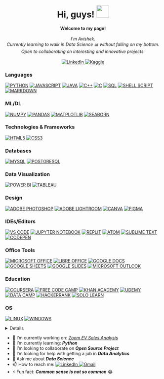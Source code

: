 <h1 align="center">Hi, guys! <img src="https://media.tenor.com/Wx9IEmZZXSoAAAAi/hi.gif" width="40px" /></h1>
<p align="center">
    <b>Welcome to my page!</b><br><br>
    <i>
        I'm Avishek.<br>
        Currently learning to walk in Data Science 📊 without falling on my bottom.<br>
        Open to collaborating on interesting and innovative projects.<br>
    </i><br>
    <a href="https://www.linkedin.com/in/avishek-choudhary">
        <img src="https://img.shields.io/badge/LinkedIn-black?style=flat-square&logo=linkedin&logoColor=blue" alt="LinkedIn">
    </a>
    <a href="https://www.kaggle.com/avishekc09">
        <img src="https://img.shields.io/badge/Kaggle-black?style=flat-square&logo=kaggle" alt="Kaggle">
    </a><br>
      <!--<img src="https://komarev.com/ghpvc/?username=avishek09 &label=Profile%20views&color=0e75b6&style=flat" alt="Avishek'sProfileViews">-->
</p>

### Languages
[![PYTHON](https://img.shields.io/badge/Python-black?style=for-the-badge&logo=python)](https://github.com/avishek09)
[![JAVASCRIPT](https://img.shields.io/badge/JavaScript-black?style=for-the-badge&logo=javascript)](https://github.com/avishek09)
[![JAVA](https://img.shields.io/badge/Java-black?style=for-the-badge&logo=openjdk)](https://github.com/avishek09)
[![C++](https://img.shields.io/badge/C++-black?style=for-the-badge&logo=cplusplus)](https://github.com/avishek09)
[![C](https://img.shields.io/badge/C-black?style=for-the-badge&logo=c)](https://github.com/avishek09)
[![SQL](https://custom-icon-badges.demolab.com/badge/SQL-black?style=for-the-badge&logo=database)](https://github.com/avishek09)
[![SHELL SCRIPT](https://img.shields.io/badge/Shell_Script-black?style=for-the-badge&logo=gnu-bash)](https://github.com/avishek09)
[![MARKDOWN](https://img.shields.io/badge/Markdown-%23000000.svg?style=for-the-badge&logo=markdown)](https://github.com/avishek09)

### ML/DL
[![NUMPY](https://img.shields.io/badge/Numpy-black?style=for-the-badge&logo=numpy)](https://github.com/avishek09)
[![PANDAS](https://img.shields.io/badge/Pandas-black?style=for-the-badge&logo=pandas)](https://github.com/avishek09)
[![MATPLOTLIB](https://custom-icon-badges.demolab.com/badge/Matplotlib-black?style=for-the-badge&logo=matplotlib)](https://github.com/avishek09)
[![SEABORN](https://custom-icon-badges.demolab.com/badge/Seaborn-black?style=for-the-badge&logo=seaborn)](https://github.com/avishek09)

### Technologies & Frameworks
[![HTML5](https://img.shields.io/badge/HTML5-black?style=for-the-badge&logo=html5)](https://github.com/avishek09)
[![CSS3](https://img.shields.io/badge/CSS3-black?style=for-the-badge&logo=css3)](https://github.com/avishek09)

### Databases
[![MYSQL](https://img.shields.io/badge/MySQL-black?style=for-the-badge&logo=mysql)](https://github.com/avishek09)
[![POSTGRESQL](https://img.shields.io/badge/PostgreSQL-black?style=for-the-badge&logo=postgresql)](https://github.com/avishek09)

### Data Visualization
[![POWER BI](https://img.shields.io/badge/Power_BI-black?style=for-the-badge&logo=powerbi)](https://github.com/avishek09)
[![TABLEAU](https://custom-icon-badges.demolab.com/badge/Tableau-black?style=for-the-badge&logo=tableaulogo)](https://github.com/avishek09)

### Design
[![ADOBE PHOTOSHOP](https://img.shields.io/badge/Adobe_Photoshop-black?style=for-the-badge&logo=Adobe%20Photoshop)](https://github.com/avishek09)
[![ADOBE LIGHTROOM](https://img.shields.io/badge/Adobe_Lightroom-black?style=for-the-badge&logo=Adobe%20Lightroom)](https://github.com/avishek09)
[![CANVA](https://img.shields.io/badge/Canva-black?&style=for-the-badge&logo=Canva)](https://github.com/avishek09)
[![FIGMA](https://img.shields.io/badge/Figma-black?style=for-the-badge&logo=figma)](https://github.com/avishek09)

### IDEs/Editors
[![VS CODE](https://img.shields.io/badge/VS_Code-black?style=for-the-badge&logo=visual%20studio%20code&logoColor=blue)](https://github.com/avishek09)
[![JUPYTER NOTEBOOK](https://img.shields.io/badge/Jupyter-black?&style=for-the-badge&logo=Jupyter)](https://github.com/avishek09)
[![REPLIT](https://img.shields.io/badge/Replit-black?style=for-the-badge&logo=Replit)](https://github.com/avishek09)
[![ATOM](https://img.shields.io/badge/Atom-black?style=for-the-badge&logo=atom)](https://github.com/avishek09)
[![SUBLIME TEXT](https://img.shields.io/badge/Sublime_Text-black?style=for-the-badge&logo=sublime-text)](https://github.com/avishek09)
[![CODEPEN](https://img.shields.io/badge/Codepen-black?style=for-the-badge&logo=codepen)](https://github.com/avishek09)

### Office Tools
[![MICROSOFT OFFICE](https://img.shields.io/badge/Microsoft_Office-black?style=for-the-badge&logo=microsoft%20office&logoColor=ff8000)](https://github.com/avishek09)
[![LIBRE OFFICE](https://img.shields.io/badge/Libre_Office-black?style=for-the-badge&logo=libreoffice)](https://github.com/avishek09)
[![GOOGLE DOCS](https://custom-icon-badges.demolab.com/badge/Google_Docs-black?style=for-the-badge&logo=google--docs)](https://github.com/avishek09)
[![GOOGLE SHEETS](https://img.shields.io/badge/Google_Sheets-black?style=for-the-badge&logo=google%20sheets)](https://github.com/avishek09)
[![GOOGLE SLIDES](https://custom-icon-badges.demolab.com/badge/Google_Slides-black?style=for-the-badge&logo=googleslides)](https://github.com/avishek09)
[![MICROSOFT OUTLOOK](https://img.shields.io/badge/Microsoft_Outlook-black?style=for-the-badge&logo=microsoftoutlook&logoColor=blue)](https://github.com/avishek09)

### Education
[![COURSERA](https://img.shields.io/badge/Coursera-black?style=for-the-badge&logo=Coursera&logoColor=blue)](https://github.com/avishek09)
[![FREE CODE CAMP](https://img.shields.io/badge/free_Code_Camp-black?style=for-the-badge&logo=freecodecamp)](https://github.com/avishek09)
[![KHAN ACADEMY](https://img.shields.io/badge/Khan_Academy-black?style=for-the-badge&logo=khanacademy)](https://github.com/avishek09)
[![UDEMY](https://img.shields.io/badge/Udemy-black?style=for-the-badge&logo=udemy)](https://github.com/avishek09)
[![DATA CAMP](https://img.shields.io/badge/data_camp-black?style=for-the-badge&logo=datacamp)](https://github.com/avishek09)
[![HACKERRANK](https://img.shields.io/badge/Hackerrank-black?style=for-the-badge&logo=hackerrank)](https://github.com/avishek09)
[![SOLO LEARN](https://img.shields.io/badge/Sololearn-black?style=for-the-badge&logo=sololearn)](https://github.com/avishek09)

### OS
[![LINUX](https://img.shields.io/badge/Linux-black?style=for-the-badge&logo=Linux)](https://github.com/avishek09)
[![WINDOWS](https://img.shields.io/badge/Windows-black?style=for-the-badge&logo=windows&logoColor=blue)](https://github.com/avishek09)

<details>
<p align="center">
  <a href="https://github.com/avishek-choudhary">
    <img src="http://github-profile-summary-cards.vercel.app/api/cards/profile-details?username=avishek-choudhary&theme=transparent" />
  </a>
  <a href="https://github.com/avishek-choudhary">
    <img src="https://github-readme-streak-stats.herokuapp.com/?user=avishek-choudhary&hide_border=true&card_width=338&theme=transparent" />
  </a>
  <a href="https://github.com/avishek-choudhary">
    <img src="http://github-profile-summary-cards.vercel.app/api/cards/stats?username=avishek-choudhary&theme=transparent" />
  </a>
  <a href="https://github.com/avishek-choudhary">
    <!--img src="https://github-readme-stats.vercel.app/api/top-langs/?username=avishek-choudhary&langs_count=10&exclude_repo=&hide=jupyter%20notebook,vim%20script,cmake,makefile,batchfile,emacs%20lisp,css,html&layout=default&card_width=699&hide_border=true&theme=transparent" /-->
      <img src="https://github-readme-stats.vercel.app/api/top-langs?username=avishek-choudhary&show_icons=true&layout=donut&hide=jupyter%20notebook&theme=transparent&hide_border=true"/>
  </a>
</p>
</details>

- 🔭 I’m currently working on: <i><a href="https://github.com/avishek09/Zoom-Electric">Zoom EV Sales Analysis</a></i>
- 🌱 I’m currently learning: <b><i>Python</i></b> 
- 👯 I’m looking to collaborate on <b><i>Open Source Project</i></b>
- 🤔 I’m looking for help with getting a job in <b><i>Data Analytics</i></b>
- 💬 Ask me about <b><i>Data Science</i></b> 
- 📫 How to reach me: <a href="https://www.linkedin.com/in/avishek-choudhary">
        <img src="https://img.shields.io/badge/LinkedIn-blue?style=flat-square&logo=linkedin" alt="LinkedIn">
    </a>
    <!--<a href="https://mail.google.com/mail/u/0/avishekchoudhary.09" target="_blank">
    <img src="https://img.shields.io/static/v1?message=Gmail&logo=gmail&label=&color=D14836&logoColor=white&labelColor=&style=plastic" height="20" alt="gmail logo"/>-->
    <a href="https://mail.google.com/mail/u/0/avishekchoudhary.09" target="_blank">
        <img src="https://img.shields.io/badge/Gmail-D14836?style=flat-square&logo=gmail&logoColor=white" alt="Gmail">
    </a>
- ⚡ Fun fact: <strong><i>Common sense is not so common</i></strong> 😂


<!-- ### Hi there 👋 -->

<!--
**avishek09/avishek09** is a ✨ _special_ ✨ repository because its `README.md` (this file) appears on your GitHub profile.

Here are some ideas to get you started:

- 🔭 I’m currently working on ...
- 🌱 I’m currently learning ...
- 👯 I’m looking to collaborate on ...
- 🤔 I’m looking for help with ...
- 💬 Ask me about ...
- 📫 How to reach me: ...
- 😄 Pronouns: ...
- ⚡ Fun fact: ...
-->
